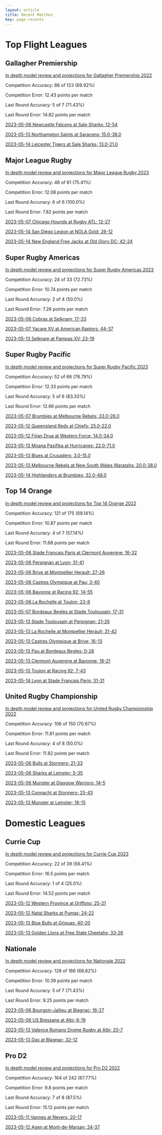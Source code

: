 ```yaml
---  
layout: article  
title: Recent Matches  
key: page-recents  
---
```

# Top Flight Leagues

## Gallagher Premiership


[In depth model review and projections for Gallagher Premiership 2022](comp_files/Gallagher_Premiership_2022)

Competition Accuracy: 86 of 123 (69.92%)

Competition Error: 12.43 points per match

Last Round Accuracy: 5 of 7 (71.43%)

Last Round Error: 14.82 points per match

[2023-05-06 Newcastle Falcons at Sale Sharks; 12-54](reviews//2023-05-06-SaleSharks-NewcastleFalcons)

[2023-05-13 Northampton Saints at Saracens; 15.0-38.0](reviews//2023-05-13-Saracens-NorthamptonSaints)

[2023-05-14 Leicester Tigers at Sale Sharks; 13.0-21.0](reviews//2023-05-14-SaleSharks-LeicesterTigers)
## Major League Rugby


[In depth model review and projections for Major League Rugby 2023](comp_files/Major_League_Rugby_2023)

Competition Accuracy: 46 of 61 (75.41%)

Competition Error: 12.08 points per match

Last Round Accuracy: 6 of 6 (100.0%)

Last Round Error: 7.82 points per match

[2023-05-07 Chicago Hounds at Rugby ATL; 12-27](reviews//2023-05-07-RugbyATL-ChicagoHounds)

[2023-05-14 San Diego Legion at NOLA Gold; 26-12](reviews//2023-05-14-NOLAGold-SanDiegoLegion)

[2023-05-14 New England Free Jacks at Old Glory DC; 42-24](reviews//2023-05-14-OldGloryDC-NewEnglandFreeJacks)
## Super Rugby Americas


[In depth model review and projections for Super Rugby Americas 2023](comp_files/Super_Rugby_Americas_2023)

Competition Accuracy: 24 of 33 (72.73%)

Competition Error: 10.74 points per match

Last Round Accuracy: 2 of 4 (50.0%)

Last Round Error: 7.26 points per match

[2023-05-06 Cobras at Selknam; 17-33](reviews//2023-05-06-Selknam-Cobras)

[2023-05-07 Yacare XV at American Raptors; 44-37](reviews//2023-05-07-AmericanRaptors-YacareXV)

[2023-05-13 Selknam at Pampas XV; 23-19](reviews//2023-05-13-PampasXV-Selknam)
## Super Rugby Pacific


[In depth model review and projections for Super Rugby Pacific 2023](comp_files/Super_Rugby_Pacific_2023)

Competition Accuracy: 52 of 66 (78.79%)

Competition Error: 12.33 points per match

Last Round Accuracy: 5 of 6 (83.33%)

Last Round Error: 12.66 points per match

[2023-05-07 Brumbies at Melbourne Rebels; 33.0-26.0](reviews//2023-05-07-MelbourneRebels-Brumbies)

[2023-05-12 Queensland Reds at Chiefs; 25.0-22.0](reviews//2023-05-12-Chiefs-QueenslandReds)

[2023-05-12 Fijian Drua at Western Force; 14.0-34.0](reviews//2023-05-12-WesternForce-FijianDrua)

[2023-05-13 Moana Pasifika at Hurricanes; 22.0-71.0](reviews//2023-05-13-Hurricanes-MoanaPasifika)

[2023-05-13 Blues at Crusaders; 3.0-15.0](reviews//2023-05-13-Crusaders-Blues)

[2023-05-13 Melbourne Rebels at New South Wales Waratahs; 20.0-38.0](reviews//2023-05-13-NewSouthWalesWaratahs-MelbourneRebels)

[2023-05-14 Highlanders at Brumbies; 32.0-48.0](reviews//2023-05-14-Brumbies-Highlanders)
## Top 14 Orange


[In depth model review and projections for Top 14 Orange 2022](comp_files/Top_14_Orange_2022)

Competition Accuracy: 121 of 175 (69.14%)

Competition Error: 10.87 points per match

Last Round Accuracy: 4 of 7 (57.14%)

Last Round Error: 11.68 points per match

[2023-05-06 Stade Francais Paris at Clermont Auvergne; 16-32](reviews//2023-05-06-ClermontAuvergne-StadeFrancaisParis)

[2023-05-06 Perpignan at Lyon; 31-41](reviews//2023-05-06-Lyon-Perpignan)

[2023-05-06 Brive at Montpellier Herault; 27-26](reviews//2023-05-06-MontpellierHerault-Brive)

[2023-05-06 Castres Olympique at Pau; 3-40](reviews//2023-05-06-Pau-CastresOlympique)

[2023-05-06 Bayonne at Racing 92; 14-55](reviews//2023-05-06-Racing92-Bayonne)

[2023-05-06 La Rochelle at Toulon; 23-8](reviews//2023-05-06-Toulon-LaRochelle)

[2023-05-07 Bordeaux Begles at Stade Toulousain; 17-31](reviews//2023-05-07-StadeToulousain-BordeauxBegles)

[2023-05-13 Stade Toulousain at Perpignan; 21-26](reviews//2023-05-13-Perpignan-StadeToulousain)

[2023-05-13 La Rochelle at Montpellier Herault; 31-42](reviews//2023-05-13-MontpellierHerault-LaRochelle)

[2023-05-13 Castres Olympique at Brive; 16-13](reviews//2023-05-13-Brive-CastresOlympique)

[2023-05-13 Pau at Bordeaux Begles; 0-28](reviews//2023-05-13-BordeauxBegles-Pau)

[2023-05-13 Clermont Auvergne at Bayonne; 18-21](reviews//2023-05-13-Bayonne-ClermontAuvergne)

[2023-05-13 Toulon at Racing 92; 7-43](reviews//2023-05-13-Racing92-Toulon)

[2023-05-14 Lyon at Stade Francais Paris; 31-31](reviews//2023-05-14-StadeFrancaisParis-Lyon)
## United Rugby Championship


[In depth model review and projections for United Rugby Championship 2022](comp_files/United_Rugby_Championship_2022)

Competition Accuracy: 106 of 150 (70.67%)

Competition Error: 11.81 points per match

Last Round Accuracy: 4 of 8 (50.0%)

Last Round Error: 11.82 points per match

[2023-05-06 Bulls at Stormers; 21-33](reviews//2023-05-06-Stormers-Bulls)

[2023-05-06 Sharks at Leinster; 5-35](reviews//2023-05-06-Leinster-Sharks)

[2023-05-06 Munster at Glasgow Warriors; 14-5](reviews//2023-05-06-GlasgowWarriors-Munster)

[2023-05-13 Connacht at Stormers; 25-43](reviews//2023-05-13-Stormers-Connacht)

[2023-05-13 Munster at Leinster; 16-15](reviews//2023-05-13-Leinster-Munster)
# Domestic Leagues

## Currie Cup


[In depth model review and projections for Currie Cup 2023](comp_files/Currie_Cup_2023)

Competition Accuracy: 22 of 39 (56.41%)

Competition Error: 16.5 points per match

Last Round Accuracy: 1 of 4 (25.0%)

Last Round Error: 14.52 points per match

[2023-05-12 Western Province at Griffons; 25-21](reviews//2023-05-12-Griffons-WesternProvince)

[2023-05-12 Natal Sharks at Pumas; 24-22](reviews//2023-05-12-Pumas-NatalSharks)

[2023-05-13 Blue Bulls at Griquas; 40-20](reviews//2023-05-13-Griquas-BlueBulls)

[2023-05-13 Golden Lions at Free State Cheetahs; 33-26](reviews//2023-05-13-FreeStateCheetahs-GoldenLions)
## Nationale


[In depth model review and projections for Nationale 2022](comp_files/Nationale_2022)

Competition Accuracy: 128 of 186 (68.82%)

Competition Error: 10.39 points per match

Last Round Accuracy: 5 of 7 (71.43%)

Last Round Error: 9.25 points per match

[2023-05-06 Bourgoin-Jallieu at Blagnac; 16-27](reviews//2023-05-06-Blagnac-Bourgoin-Jallieu)

[2023-05-06 US Bressane at Albi; 6-19](reviews//2023-05-06-Albi-USBressane)

[2023-05-13 Valence Romans Drome Rugby at Albi; 20-7](reviews//2023-05-13-Albi-ValenceRomansDromeRugby)

[2023-05-13 Dax at Blagnac; 32-12](reviews//2023-05-13-Blagnac-Dax)
## Pro D2


[In depth model review and projections for Pro D2 2022](comp_files/Pro_D2_2022)

Competition Accuracy: 164 of 242 (67.77%)

Competition Error: 9.8 points per match

Last Round Accuracy: 7 of 8 (87.5%)

Last Round Error: 15.12 points per match

[2023-05-11 Vannes at Nevers; 20-17](reviews//2023-05-11-Nevers-Vannes)

[2023-05-12 Agen at Mont-de-Marsan; 24-37](reviews//2023-05-12-Mont-de-Marsan-Agen)